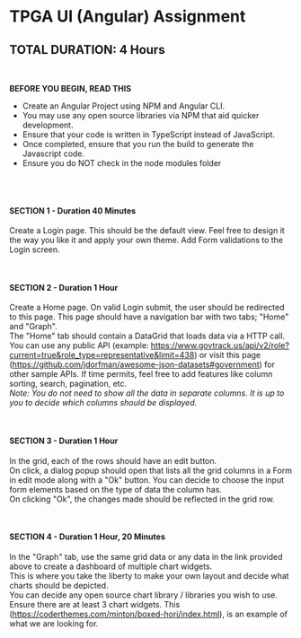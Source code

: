 # TPGA UI (Angular) Assignment

## TOTAL DURATION: 4 Hours

<br />

**BEFORE YOU BEGIN, READ THIS**
- Create an Angular Project using NPM and Angular CLI.
- You may use any open source libraries via NPM that aid quicker development.
- Ensure that your code is written in TypeScript instead of JavaScript.
- Once completed, ensure that you run the build to generate the Javascript code.
- Ensure you do NOT check in the node modules folder
<br />
<br />

#### SECTION 1 - **Duration 40 Minutes** <br />
Create a Login page. This should be the default view. Feel free to design it the way you like it and apply your own theme. Add Form validations to the Login screen.

<br />


#### SECTION 2 - **Duration 1 Hour** <br />
Create a Home page. On valid Login submit, the user should be redirected to this page. This page should have a navigation bar with two tabs; "Home" and "Graph".<br />
The "Home" tab should contain a DataGrid that loads data via a HTTP call. You can use any public API (example: https://www.govtrack.us/api/v2/role?current=true&role_type=representative&limit=438) or visit this page (https://github.com/jdorfman/awesome-json-datasets#government) for other sample APIs. If time permits, feel free to add features like column sorting, search, pagination, etc.<br />
*Note: You do not need to show all the data in separate columns. It is up to you to decide which columns should be displayed.*

<br />


#### SECTION 3 - **Duration 1 Hour** <br />
In the grid, each of the rows should have an edit button. <br />
On click, a dialog popup should open that lists all the grid columns in a Form in edit mode along with a "Ok" button. You can decide to choose the input form elements based on the type of data the column has. 
<br />On clicking "Ok", the changes made should be reflected in the grid row. 

<br />


#### SECTION 4 - **Duration 1 Hour, 20 Minutes** <br />
In the "Graph" tab, use the same grid data or any data in the link provided above to create a dashboard of multiple chart widgets. 
<br />This is where you take the liberty to make your own layout and decide what charts should be depicted. 
<br />You can decide any open source chart library / libraries you wish to use. 
<br />Ensure there are at least 3 chart widgets. This (https://coderthemes.com/minton/boxed-hori/index.html), is an example of what we are looking for. 

<br />


